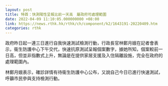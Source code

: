 ```yaml
---
layout: post
title: 特首：快測陽性呈報比前一天高　屬政府可處理範圍
date: 2022-04-09 11:10:05.000000000 +08:00
link: https://news.rthk.hk/rthk/ch/component/k2/1643191-20220409.htm
categories: rthk
---
```


政府昨日起一連三日進行自我快速測試檢測行動，行政長官林鄭月娥在記者會表示，衞生防護中心下午交代，快速抗原測試呈報個案數字，據她所知，個案較前一日高，但並非指數式上升，無論是在提供家居支援及入住隔離設施，完全在政府的處理範圍內。

林鄭月娥表示，確診詳情有待衞生防護中心公布，又說自己今日已進行快速測試，呼籲市民參與支持檢測行動。
